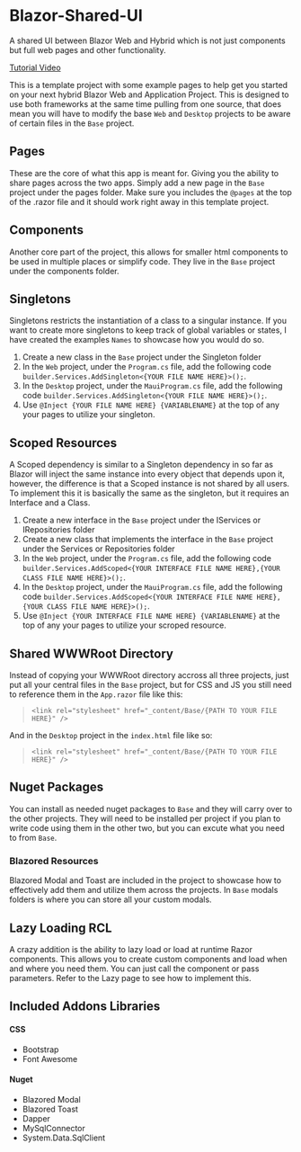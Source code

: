# Blazor-Shared-UI
A shared UI between Blazor Web and Hybrid which is not just components but full web pages and other functionality.

[Tutorial Video](https://youtu.be/oFKLEFz6xeU "Created by Chalcids")

This is a template project with some example pages to help get you started on your next hybrid Blazor Web and Application Project. This is designed to use both frameworks at the same time pulling from one source, that does mean you will have to modify the base `Web` and `Desktop` projects to be aware of certain files in the `Base` project.

## Pages
These are the core of what this app is meant for. Giving you the ability to share pages across the two apps. Simply add a new page in the `Base` project under the pages folder. Make sure you includes the `@pages` at the top of the .razor file and it should work right away in this template project.

## Components
Another core part of the project, this allows for smaller html components to be used in multiple places or simplify code. They live in the `Base` project under the components folder.

## Singletons
Singletons restricts the instantiation of a class to a singular instance. If you want to create more singletons to keep track of global variables or states, I have created the examples `Names` to showcase how you would do so. 
1. Create a new class in the `Base` project under the Singleton folder
2. In the `Web` project, under the `Program.cs` file, add the following code `builder.Services.AddSingleton<{YOUR FILE NAME HERE}>();`.
3. In the `Desktop` project, under the `MauiProgram.cs` file, add the following code `builder.Services.AddSingleton<{YOUR FILE NAME HERE}>();`.
4. Use `@Inject {YOUR FILE NAME HERE} {VARIABLENAME}` at the top of any your pages to utilize your singleton.

## Scoped Resources
A Scoped dependency is similar to a Singleton dependency in so far as Blazor will inject the same instance into every object that depends upon it, however, the difference is that a Scoped instance is not shared by all users. To implement this it is basically the same as the singleton, but it requires an Interface and a Class.
1. Create a new interface in the `Base` project under the IServices or IRepositories folder
2. Create a new class that implements the interface in the `Base` project under the Services or Repositories folder
3. In the `Web` project, under the `Program.cs` file, add the following code `builder.Services.AddScoped<{YOUR INTERFACE FILE NAME HERE},{YOUR CLASS FILE NAME HERE}>();`.
4. In the `Desktop` project, under the `MauiProgram.cs` file, add the following code `builder.Services.AddScoped<{YOUR INTERFACE FILE NAME HERE},{YOUR CLASS FILE NAME HERE}>();`.
5. Use `@Inject {YOUR INTERFACE FILE NAME HERE} {VARIABLENAME}` at the top of any your pages to utilize your scroped resource.

## Shared WWWRoot Directory
Instead of copying your WWWRoot directory accross all three projects, just put all your central files in the `Base` project, but for CSS and JS you still need to reference them in the `App.razor` file like this:
> `<link rel="stylesheet" href="_content/Base/{PATH TO YOUR FILE HERE}" />`

And in the `Desktop` project in the	`index.html` file like so:
> `<link rel="stylesheet" href="_content/Base/{PATH TO YOUR FILE HERE}" />`

## Nuget Packages
You can install as needed nuget packages to `Base` and they will carry over to the other projects. They will need to be installed per project if you plan to write code using them in the other two, but you can excute what you need to from `Base`.

### Blazored Resources
Blazored Modal and Toast are included in the project to showcase how to effectively add them and utilize them across the projects. In `Base` modals folders is where you can store all your custom modals.

## Lazy Loading RCL
A crazy addition is the ability to lazy load or load at runtime Razor components. This allows you to create custom components and load when and where you need them. You can just call the component or pass parameters. Refer to the Lazy page to see how to implement this.

## Included Addons Libraries
#### CSS
- Bootstrap
- Font Awesome

#### Nuget
- Blazored Modal
- Blazored Toast
- Dapper
- MySqlConnector
- System.Data.SqlClient